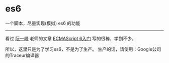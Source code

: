es6
===

一个脚本，尽量实现(模拟) es6 的功能

---

看过 [阮一峰](http://www.ruanyifeng.com/home.html) 老师的文章 [ECMAScript 6入门](http://es6.ruanyifeng.com/)
写的很棒，学到不少。

所以，这里只是为了学习es6，不是为了生产。
生产的话，请使用：Google公司的Traceur编译器
